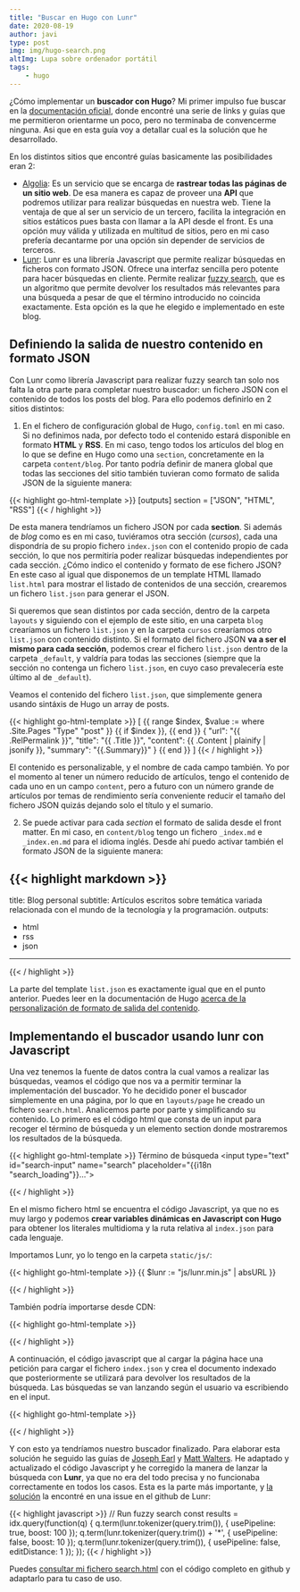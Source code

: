 ```yaml
---
title: "Buscar en Hugo con Lunr"
date: 2020-08-19
author: javi
type: post
img: img/hugo-search.png
altImg: Lupa sobre ordenador portátil
tags:
    - hugo
---
```


¿Cómo implementar un **buscador con Hugo**? Mi primer impulso fue buscar en la [documentación oficial][1], donde encontré una
serie de links y guías que me permitieron orientarme un poco, pero no terminaba de convencerme ninguna. Asi que en esta guía voy
a detallar cual es la solución que he desarrollado.

En los distintos sitios que encontré guías basicamente las posibilidades eran 2:

-   [Algolia][2]: Es un servicio que se encarga de **rastrear todas las páginas de un sitio web**. De esa manera es capaz de proveer
    una **API** que podremos utilizar para realizar búsquedas en nuestra web. Tiene la ventaja de que al ser un servicio de un tercero,
    facilita la integración en sitios estáticos pues basta con llamar a la API desde el front. Es una opción muy válida y utilizada
    en multitud de sitios, pero en mi caso prefería decantarme por una opción sin depender de servicios de terceros.
-   [Lunr][3]: Lunr es una librería Javascript que permite realizar búsquedas en ficheros con formato JSON. Ofrece una interfaz sencilla pero
    potente para hacer búsquedas en cliente. Permite realizar [fuzzy search][4], que es un algoritmo que permite devolver los resultados más
    relevantes para una búsqueda a pesar de que el término introducido no coincida exactamente. Esta opción es la que he elegido e
    implementado en este blog.

## Definiendo la salida de nuestro contenido en formato JSON

Con Lunr como librería Javascript para realizar fuzzy search tan solo nos falta la otra parte para completar nuestro
buscador: un fichero JSON con el contenido de todos los posts del blog. Para ello podemos definirlo en 2 sitios distintos:

1. En el fichero de configuración global de Hugo, `config.toml` en mi caso. Si no definimos nada, por defecto todo el contenido estará disponible
   en formato **HTML** y **RSS**. En mi caso, tengo todos los artículos del blog en lo que se define en Hugo como una `section`, concretamente en la carpeta
   `content/blog`. Por tanto podría definir de manera global que todas las secciones del sitio también tuvieran como formato de salida JSON de la
   siguiente manera:

{{< highlight go-html-template >}}
[outputs]
section = ["JSON", "HTML", "RSS"]
{{< / highlight >}}

De esta manera tendríamos un fichero JSON por cada **section**. Si además de _blog_ como es en mi caso, tuviéramos otra sección (_cursos_), cada una
dispondría de su propio fichero `index.json` con el contenido propio de cada sección, lo que nos permitiría poder realizar búsquedas independientes
por cada sección. ¿Cómo indico el contenido y formato de ese fichero JSON? En este caso al igual que disponemos de un template HTML llamado `list.html`
para mostrar el listado de contenidos de una sección, crearemos un fichero `list.json` para generar el JSON.

Si queremos que sean distintos por cada sección, dentro de la carpeta `layouts` y siguiendo con el ejemplo de este sitio, en una carpeta `blog`
crearíamos un fichero `list.json` y en la carpeta `cursos` crearíamos otro `list.json` con contenido distinto. Si el formato del fichero JSON
**va a ser el mismo para cada sección**, podemos crear el fichero `list.json` dentro de la carpeta `_default`, y valdría para todas las secciones
(siempre que la sección no contenga un fichero `list.json`, en cuyo caso prevalecería este último al de `_default`).

Veamos el contenido del fichero `list.json`, que simplemente genera usando sintáxis de Hugo un array de posts.

{{< highlight go-html-template >}}
[
{{ range $index, $value := where .Site.Pages "Type" "post" }}
{{ if $index }}, {{ end }}
{
"url": "{{ .RelPermalink }}",
"title": "{{ .Title }}",
"content": {{ .Content | plainify | jsonify }},
"summary": "{{.Summary}}"
}
{{ end }}
]
{{< / highlight >}}

El contenido es personalizable, y el nombre de cada campo también. Yo por el momento al tener un número reducido de artículos, tengo
el contenido de cada uno en un campo `content`, pero a futuro con un número grande de artículos por temas de rendimiento sería conveniente reducir
el tamaño del fichero JSON quizás dejando solo el título y el sumario.

2. Se puede activar para cada _section_ el formato de salida desde el front matter. En mi caso, en `content/blog` tengo un fichero `_index.md` e
   `_index.en.md` para el idioma inglés. Desde ahí puedo activar también el formato JSON de la siguiente manera:

{{< highlight markdown >}}
---
title: Blog personal
subtitle: Artículos escritos sobre temática variada relacionada con el mundo de la tecnología y la programación.
outputs:
- html
- rss
- json
---
{{< / highlight >}}

La parte del template `list.json` es exactamente igual que en el punto anterior. Puedes leer en la documentación de Hugo
[acerca de la personalización de formato de salida del contenido][5].

## Implementando el buscador usando lunr con Javascript

Una vez tenemos la fuente de datos contra la cual vamos a realizar las búsquedas, veamos el código que nos va a permitir
terminar la implementación del buscador. Yo he decidido poner el buscador simplemente en una página, por lo que en
`layouts/page` he creado un fichero `search.html`. Analicemos parte por parte y simplificando su contenido. Lo primero es el código html
que consta de un input para recoger el término de búsqueda y un elemento section donde mostraremos los resultados de la
búsqueda.

{{< highlight go-html-template >}}
<label for="search-input">Término de búsqueda</label>
<input type="text" id="search-input" name="search" placeholder="{{i18n "search_loading"}}...">

<section id="search-results"></section>
{{< / highlight >}}

En el mismo fichero html se encuentra el código Javascript, ya que no es muy largo y podemos **crear variables dinámicas en
Javascript con Hugo** para obtener los literales multidioma y la ruta relativa al `index.json` para cada lenguaje.

Importamos Lunr, yo lo tengo en la carpeta `static/js/`:

{{< highlight go-html-template >}}
{{ $lunr := "js/lunr.min.js" | absURL }}

<script src="{{ $lunr }}"></script>

{{< / highlight >}}

También podría importarse desde CDN:

{{< highlight go-html-template >}}

<script src="https://unpkg.com/lunr/lunr.js"></script>

{{< / highlight >}}

A continuación, el código javascript que al cargar la página hace una petición para cargar el fichero `index.json` y crea el
documento indexado que posteriormente se utilizará para devolver los resultados de la búsqueda. Las búsquedas se van lanzando
según el usuario va escribiendo en el input.

{{< highlight go-html-template >}}

<script type="text/javascript">
(function () {
  let idx;
  let documents = [];
  const URL_LIST_POSTS = '{{ "blog/index.json" | relLangURL }}';
  const searchInput = document.getElementById("search-input");
  const searchResults = document.getElementById("search-results");

  // Request and index documents
  fetch(URL_LIST_POSTS, {
    method: "get",
  })
    .then((res) => res.json())
    .then((res) => {
      // Create index document with lunr
      idx = lunr(function () {
        this.ref("url");
        this.field("title");
        this.field("content");
        this.field("summary");

        res.forEach(function (doc) {
          this.add(doc);
          documents[doc.url] = {
            title: doc.title,
            content: doc.content,
            summary: doc.summary,
          };
        }, this);
      });

      // Once data is loaded we can register handler
      registerSearchHandler();
    })
    .catch((err) => {
      console.log({ err });
      const errorMsg = '{{ i18n "search_error" }}';
      searchResults.innerHTML = `
        <div class="bg-red-100 border-l-4 border-red-500 text-red-700 p-4" role="alert">
          <p>${errorMsg}</p>
        </div>`;
    });

  ///////////////////////////////////////////////////////////

  function renderSearchResults(results) {
    const noResults = '{{ i18n "search_noCoincidence" }}';
    // If results are empty
    if (results.length === 0) {
      searchResults.innerHTML = `
        <div class="bg-blue-100 border-l-4 border-blue-500 text-blue-700 p-4" role="alert">
          <p>${noResults}</p>
        </div>
            `;
      return;
    }

    // Show max 10 results
    if (results.length > 9) {
      results = results.slice(0, 10);
    }

    // Reset search results
    searchResults.innerHTML = "";

    // Append results
    results.forEach((result) => {
      // Create result item
      let article = document.createElement("article");
      article.classList.add("mb-8");
      article.innerHTML = `
        <a href="${result.ref}" class="block group">
          <h2 class="article-title group-hover:text-green-500 pb-1">${documents[result.ref].title}</h2>
          <div class="text-gray-700 dark:text-gray-300"><p>${documents[result.ref].summary}</p></div>
        </a>`;
      searchResults.appendChild(article);
    });
  }

  function registerSearchHandler() {
    // Register on input event
    searchInput.oninput = function (event) {
      if (searchInput.value === "") {
        searchResults.innerHTML = "";
        return;
      }

      // Get input value
      const query = event.target.value;

      // Run fuzzy search
      const results = idx.query(function(q) {
        q.term(lunr.tokenizer(query.trim()), { usePipeline: true, boost: 100 });
        q.term(lunr.tokenizer(query.trim()) + '*', { usePipeline: false, boost: 10 });
        q.term(lunr.tokenizer(query.trim()), { usePipeline: false, editDistance: 1 });
      });

      // Render results
      renderSearchResults(results);
    };

    searchInput.placeholder = '{{ i18n "search_inputPlaceholder" }}';
  }
})();
</script>
{{< / highlight >}}

Y con esto ya tendríamos nuestro buscador finalizado. Para elaborar esta solución he seguido las guías
de [Joseph Earl][6] y [Matt Walters][7]. He adaptado y actualizado el código Javascript y he corregido la manera de lanzar la
búsqueda con **Lunr**, ya que no era del todo precisa y no funcionaba correctamente en todos los casos. Esta es la parte más
importante, y [la solución][8] la encontré en una issue en el github de Lunr:

{{< highlight javascript >}}
// Run fuzzy search
const results = idx.query(function(q) {
  q.term(lunr.tokenizer(query.trim()), { usePipeline: true, boost: 100 });
  q.term(lunr.tokenizer(query.trim()) + '*', { usePipeline: false, boost: 10 });
  q.term(lunr.tokenizer(query.trim()), { usePipeline: false, editDistance: 1 });
});
{{< / highlight >}}

Puedes [consultar mi fichero search.html][9] con el código completo en github y adaptarlo para tu caso de uso.

[1]: https://gohugo.io/tools/search/
[2]: https://www.algolia.com/
[3]: https://lunrjs.com/
[4]: https://en.wikipedia.org/wiki/Approximate_string_matching
[5]: https://gohugo.io/templates/output-formats/
[6]: https://www.josephearl.co.uk/post/static-sites-search-hugo/
[7]: https://www.mattwalters.net/posts/2018-03-28-hugo-and-lunr/
[8]: https://github.com/olivernn/lunr.js/issues/273
[9]: https://github.com/javifm86/hugo-site/blob/master/layouts/page/search.html
